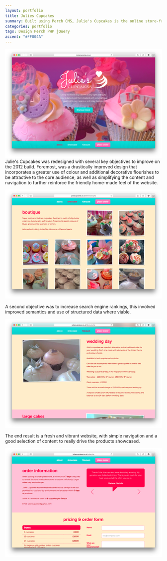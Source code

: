 ```yaml
---
layout: portfolio
title: Julies Cupcakes
summary: Built using Perch CMS, Julie's Cupcakes is the online store-front for a small bakery featuring lots of colour and delicious images throughout.
categories: portfolio
tags: Design Perch PHP jQuery
accent: "#FF004A"
---
```

![Home Page](/images/portfolio/julies-cupcakes/home-page.png)
Julie's Cupcakes was redesigned with several key objectives to improve on the 2012 build. Foremost, was a drastically improved design that incorporates a greater use of colour and additional decorative flourishes to be attractive to the core audience, as well as simplifying the content and navigation to further reinforce the friendly home-made feel of the website.

![Showcase](/images/portfolio/julies-cupcakes/showcase.png)

A second objective was to increase search engine rankings, this involved improved semantics and use of structured data where viable.

![Flavours](/images/portfolio/julies-cupcakes/flavours.png)

The end result is a fresh and vibrant website, with simple navigation and a good selection of content to really drive the products showcased.

![Orders](/images/portfolio/julies-cupcakes/order.png)